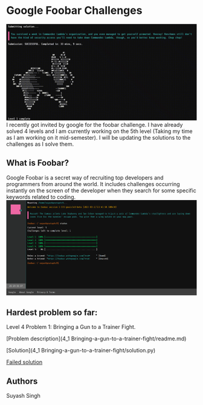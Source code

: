 # Google Foobar Challenges

![Google Foobar](Missceleanous/Images/foobar.gif?raw=true "Foobar")  
I recently got invited by google for the foobar challenge. I have already solved 4 levels and I am currently working on the 5th level (Taking my time as I am working on it mid-semester). I will be updating the solutions to the challenges as I solve them.
   
## What is Foobar?
Google Foobar is a secret way of recruiting top developers and programmers from around the world. It includes challenges occurring instantly on the screen of the developer when they search for some specific keywords related to coding.
![Google Foobar](Missceleanous/Images/foobarTitle.png?raw=true "Foobar")

## Hardest problem so far:
 Level 4 Problem 1: Bringing a Gun to a Trainer Fight.

  [Problem description](4_1 Bringing-a-gun-to-a-trainer-fight/readme.md)

  [Solution](4_1 Bringing-a-gun-to-a-trainer-fight/solution.py)

  [Failed solution](Missceleanous/4_1Try.py)

## Authors
Suyash Singh 

